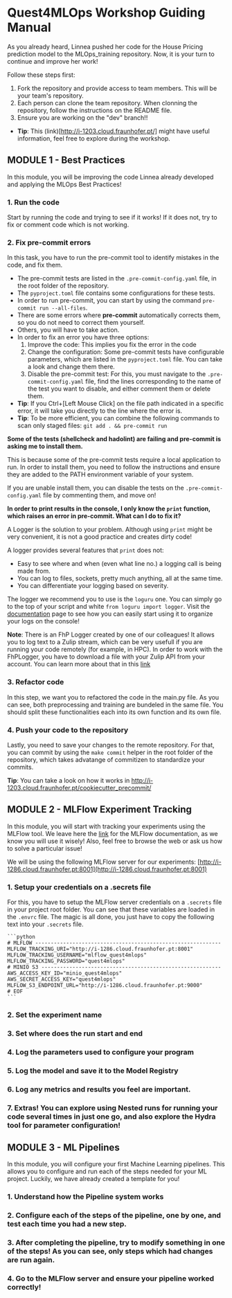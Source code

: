 # Quest4MLOps Workshop Guiding Manual

As you already heard, Linnea pushed her code for the House Pricing prediction model to the MLOps_training repository. Now, it is your turn to continue and improve her work!

Follow these steps first:
1. Fork the repository and provide access to team members. This will be your team's repository.
2. Each person can clone the team repository. When clonning the repository, follow the instructions on the README file.
3. Ensure you are working on the "dev" branch!!
- **Tip**: This (link)[http://i-1203.cloud.fraunhofer.pt/] might have useful information, feel free to explore during the workshop. 


## MODULE 1 - Best Practices

In  this module, you will be improving the code Linnea already developed and applying the MLOps Best Practices!

### 1. Run the code

Start by running the code and trying to see if it works! If it does not, try to fix or comment code which is not working.

### 2. Fix pre-commit errors

In this task, you have to run the pre-commit tool to identify mistakes in the code, and fix them.
 
- The pre-commit tests are listed in the `.pre-commit-config.yaml` file, in the root folder of the repository.
- The `pyproject.toml` file contains some configurations for these tests.
- In order to run pre-commit, you can start by using the command `pre-commit run --all-files`. 
- There are some errors where **pre-commit** automatically corrects them, so you do not need to correct them yourself. 
- Others, you will have to take action.
- In order to fix an error you have three options:
  1. Improve the code: This implies you fix the error in the code
  2. Change the configuration: Some pre-commit tests have configurable parameters, which are listed in the `pyproject.toml` file. You can take a look and change them there.
  3. Disable the pre-commit test: For this, you must navigate to the `.pre-commit-config.yaml` file, find the lines corresponding to the name of the test you want to disable, and either comment them or delete them.
- **Tip**: If you Ctrl+[Left Mouse Click] on the file path indicated in a specific error, it will take you directly to the line where the error is.
- **Tip**: To be more efficient, you can combine the following commands to scan only staged files: `git add . && pre-commit run`   

**Some of the tests (shellcheck and hadolint) are failing and pre-commit is asking me to install them.**

This is because some of the pre-commit tests require a local application to run. In order to install them, you need to follow the instructions and ensure they are added to the PATH environment variable of your system.

If you are unable install them, you can disable the tests on the `.pre-commit-config.yaml` file by commenting them, and move on!


**In order to print results in the console, I only know the `print` function, which raises an error in pre-commit. What can I do to fix it?**

A Logger is the solution to your problem. Although using `print` might be very convenient, it is not a good practice and creates dirty code!

A logger provides several features that `print` does not: 
- Easy to see where and when (even what line no.) a logging call is being made from.
- You can log to files, sockets, pretty much anything, all at the same time.
- You can differentiate your logging based on severity.

The logger we recommend you to use is the `loguru` one. You can simply go to the top of your script and white `from loguru import logger`. Visit the [documentation](https://loguru.readthedocs.io/en/stable/index.html) page to see how you can easily start using it to organize your logs on the console!

**Note**: There is an FhP Logger created by one of our colleagues! It allows you to log text to a Zulip stream, which can be very usefull if you are running your code remotely (for example, in HPC). In order to work with the FhPLogger, you have to download a file with your Zulip API from your account. You can learn more about that in this [link](https://zulip.com/api/api-keys)

### 3. Refactor code

In this step, we want you to refactored the code in the main.py file. As you can see, both preprocessing and training are bundeled in the same file. You should split these functionalities each into its own function and its own file.  

### 4. Push your code to the repository

Lastly, you need to save your changes to the remote repository. For that, you can commit by using the `make commit` helper in the root folder of the repository, which takes advatange of commitizen to standardize your commits. 

**Tip**: You can take a look on how it works in http://i-1203.cloud.fraunhofer.pt/cookiecutter_precommit/


## MODULE 2 - MLFlow Experiment Tracking 

In this module, you will start with tracking your experiments using the MLFlow tool. We leave here the [link](https://mlflow.org/docs/latest/index.html) for the MLFlow documentation, as we know you will use it wisely! Also, feel free to browse the web or ask us how to solve a particular issue!

We will be using the following MLFlow server for our experiments: [http://i-1286.cloud.fraunhofer.pt:8001](http://i-1286.cloud.fraunhofer.pt:8001)

### 1. Setup your credentials on a .secrets file

For this, you have to setup the MLFlow server credentials on a `.secrets` file in your project root folder. You can see that these variables are loaded in the `.envrc` file. The magic is all done, you just have to copy the following text into your `.secrets` file.

	```python
	# MLFLOW ------------------------------------------------------------
	MLFLOW_TRACKING_URI="http://i-1286.cloud.fraunhofer.pt:8001"
	MLFLOW_TRACKING_USERNAME="mlflow_quest4mlops"
	MLFLOW_TRACKING_PASSWORD="quest4mlops"
	# MINIO S3 ----------------------------------------------------------
	AWS_ACCESS_KEY_ID="minio_quest4mlops"
	AWS_SECRET_ACCESS_KEY="quest4mlops"
	MLFLOW_S3_ENDPOINT_URL="http://i-1286.cloud.fraunhofer.pt:9000"
	# EOF
	```

### 2. Set the experiment name

### 3. Set where does the run start and end

### 4. Log the parameters used to configure your program

### 5. Log the model and save it to the Model Registry

### 6. Log any metrics and results you feel are important.

### 7. Extras! You can explore using Nested runs for running your code several times in just one go, and also explore the Hydra tool for parameter configuration!

## MODULE 3 - ML Pipelines
In this module, you will configure your first Machine Learning pipelines. This allows you to configure and run each of the steps needed for your ML project. Luckily, we have already created a template for you!

### 1. Understand how the Pipeline system works

### 2. Configure each of the steps of the pipeline, one by one, and test each time you had a new step.

### 3. After completing the pipeline, try to modify something in one of the steps! As you can see, only steps which had changes are run again.

### 4. Go to the MLFlow server and ensure your pipeline worked correctly!
